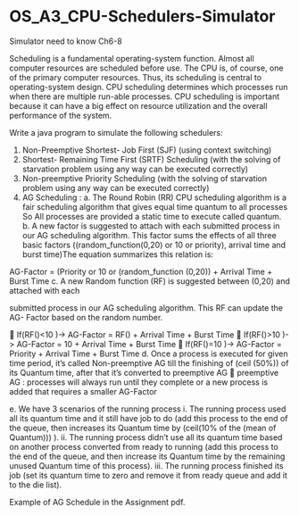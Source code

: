 # OS_A3_CPU-Schedulers-Simulator
Simulator
need to know Ch6-8


Scheduling is a fundamental operating-system function. Almost all computer resources are
scheduled before use. The CPU is, of course, one of the primary computer resources. Thus,
its scheduling is central to operating-system design. CPU scheduling determines which
processes run when there are multiple run-able processes. CPU scheduling is important
because it can have a big effect on resource utilization and the overall performance of the
system.




Write a java program to simulate the following schedulers:
1. Non-Preemptive Shortest- Job First (SJF) (using context switching)
2. Shortest- Remaining Time First (SRTF) Scheduling (with the solving of starvation
problem using any way can be executed correctly)
3. Non-preemptive Priority Scheduling (with the solving of starvation problem using
any way can be executed correctly)
4. AG Scheduling :
a. The Round Robin (RR) CPU scheduling algorithm is a fair scheduling
algorithm that gives equal time quantum to all processes So All processes
are provided a static time to execute called quantum.
b. A new factor is suggested to attach with each submitted process in our AG
scheduling algorithm. This factor sums the effects of all three basic factors
((random_function(0,20) or 10 or priority), arrival time and burst time)The
equation summarizes this relation is:

AG-Factor = (Priority or 10 or (random_function (0,20)) + Arrival Time + Burst Time
c. A new Random function (RF) is suggested between (0,20) and attached with each

submitted process in our AG scheduling algorithm. This RF can update the AG-
Factor based on the random number.

 If(RF()<10 )-> AG-Factor = RF() + Arrival Time + Burst Time
 If(RF()>10 )-> AG-Factor = 10 + Arrival Time + Burst Time
 If(RF()=10 )-> AG-Factor = Priority + Arrival Time + Burst Time
d. Once a process is executed for given time period, it’s called
Non-preemptive AG till the finishing of (ceil (50%)) of its Quantum time,
after that it’s converted to preemptive AG
 preemptive AG : processes will always run until they complete or a
new process is added that requires a smaller AG-Factor

e. We have 3 scenarios of the running process
i. The running process used all its quantum time and it still have job to
do (add this process to the end of the queue, then increases its
Quantum time by (ceil(10% of the (mean of Quantum))) ).
ii. The running process didn’t use all its quantum time based on another
process converted from ready to running (add this process to the end
of the queue, and then increase its Quantum time by the remaining
unused Quantum time of this process).
iii. The running process finished its job (set its quantum time to zero
and remove it from ready queue and add it to the die list).



Example of AG Schedule in the Assignment pdf.
